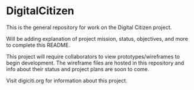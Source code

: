 # DigitalCitizen
This is the general repository for work on the Digital Citizen project.

Will be adding explanation of project mission, status, objectives, and more to complete this README.

This project will require collaborators to view prototypes/wireframes to begin development.  The wireframe files are hosted in this repository and info about their status and project plans are soon to come.

Visit digiciti.org for information about this project.
